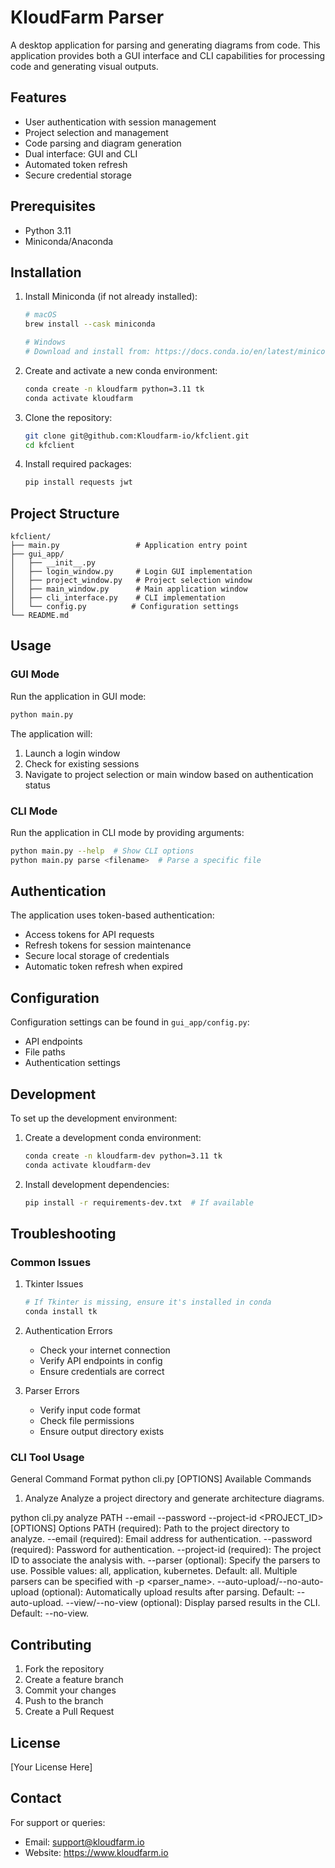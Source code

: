 # KloudFarm Parser

A desktop application for parsing and generating diagrams from code. This application provides both a GUI interface and CLI capabilities for processing code and generating visual outputs.

## Features

- User authentication with session management
- Project selection and management
- Code parsing and diagram generation
- Dual interface: GUI and CLI
- Automated token refresh
- Secure credential storage

## Prerequisites

- Python 3.11
- Miniconda/Anaconda

## Installation

1. Install Miniconda (if not already installed):
   ```bash
   # macOS
   brew install --cask miniconda
   
   # Windows
   # Download and install from: https://docs.conda.io/en/latest/miniconda.html
   ```

2. Create and activate a new conda environment:
   ```bash
   conda create -n kloudfarm python=3.11 tk
   conda activate kloudfarm
   ```

3. Clone the repository:
   ```bash
   git clone git@github.com:Kloudfarm-io/kfclient.git
   cd kfclient
   ```

4. Install required packages:
   ```bash
   pip install requests jwt
   ```

## Project Structure

```
kfclient/
├── main.py                 # Application entry point
├── gui_app/
│   ├── __init__.py
│   ├── login_window.py     # Login GUI implementation
│   ├── project_window.py   # Project selection window
│   ├── main_window.py      # Main application window
│   ├── cli_interface.py    # CLI implementation
│   └── config.py          # Configuration settings
└── README.md
```

## Usage

### GUI Mode

Run the application in GUI mode:
```bash
python main.py
```

The application will:
1. Launch a login window
2. Check for existing sessions
3. Navigate to project selection or main window based on authentication status

### CLI Mode

Run the application in CLI mode by providing arguments:
```bash
python main.py --help  # Show CLI options
python main.py parse <filename>  # Parse a specific file
```

## Authentication

The application uses token-based authentication:
- Access tokens for API requests
- Refresh tokens for session maintenance
- Secure local storage of credentials
- Automatic token refresh when expired

## Configuration

Configuration settings can be found in `gui_app/config.py`:
- API endpoints
- File paths
- Authentication settings

## Development

To set up the development environment:

1. Create a development conda environment:
   ```bash
   conda create -n kloudfarm-dev python=3.11 tk
   conda activate kloudfarm-dev
   ```

2. Install development dependencies:
   ```bash
   pip install -r requirements-dev.txt  # If available
   ```

## Troubleshooting

### Common Issues

1. Tkinter Issues
   ```bash
   # If Tkinter is missing, ensure it's installed in conda
   conda install tk
   ```

2. Authentication Errors
   - Check your internet connection
   - Verify API endpoints in config
   - Ensure credentials are correct

3. Parser Errors
   - Verify input code format
   - Check file permissions
   - Ensure output directory exists

### CLI Tool Usage
General Command Format
python cli.py <command> [OPTIONS]
Available Commands
1. Analyze
Analyze a project directory and generate architecture diagrams.

python cli.py analyze PATH --email <EMAIL> --password <PASSWORD> --project-id <PROJECT_ID> [OPTIONS]
Options
PATH (required): Path to the project directory to analyze.
--email (required): Email address for authentication.
--password (required): Password for authentication.
--project-id (required): The project ID to associate the analysis with.
--parser (optional):
Specify the parsers to use.
Possible values: all, application, kubernetes.
Default: all.
Multiple parsers can be specified with -p <parser_name>.
--auto-upload/--no-auto-upload (optional):
Automatically upload results after parsing.
Default: --auto-upload.
--view/--no-view (optional):
Display parsed results in the CLI.
Default: --no-view.




## Contributing

1. Fork the repository
2. Create a feature branch
3. Commit your changes
4. Push to the branch
5. Create a Pull Request

## License

[Your License Here]

## Contact

For support or queries:
- Email: support@kloudfarm.io
- Website: https://www.kloudfarm.io